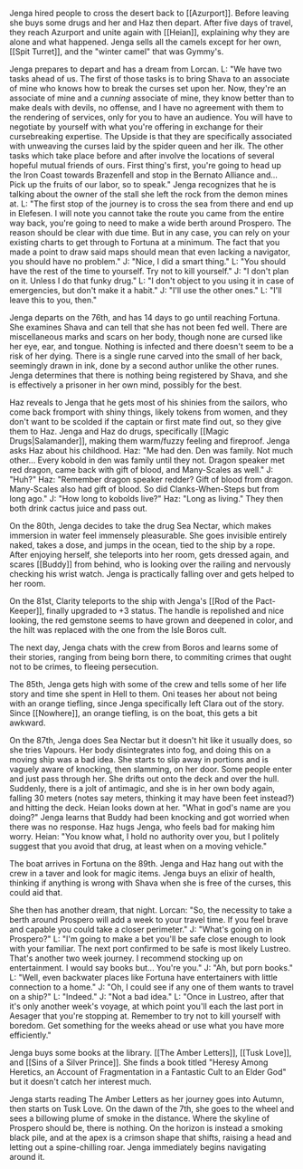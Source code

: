 Jenga hired people to cross the desert back to [[Azurport]]. Before leaving she buys some drugs and her and Haz then depart. After five days of travel, they reach Azurport and unite again with [[Heian]], explaining why they are alone and what happened. Jenga sells all the camels except for her own, [[Spit Turret]], and the "winter camel" that was Gymmy's.

Jenga prepares to depart and has a dream from Lorcan.
L: "We have two tasks ahead of us. The first of those tasks is to bring Shava to an associate of mine who knows how to break the curses set upon her. Now, they're an associate of mine and a *cunning* associate of mine, they know better than to make deals with devils, no offense, and I have no agreement with them to the rendering of services, only for you to have an audience. You will have to negotiate by yourself with what you're offering in exchange for their cursebreaking expertise. The Upside is that they are specifically associated with unweaving the curses laid by the spider queen and her ilk. The other tasks which take place before and after involve the locations of several hopeful mutual friends of ours. First thing's first, you're going to head up the Iron Coast towards Brazenfell and stop in the Bernato Alliance and... Pick up the fruits of our labor, so to speak."
Jenga recognizes that he is talking about the owner of the stall she left the rock from the demon mines at.
L: "The first stop of the journey is to cross the sea from there and end up in Elefesen. I will note you cannot take the route you came from the entire way back, you're going to need to make a wide berth around Prospero. The reason should be clear with due time. But in any case, you can rely on your existing charts to get through to Fortuna at a minimum. The fact that you made a point to draw said maps should mean that even lacking a navigator, you should have no problem."
J: "Nice, I did a smart thing."
L: "You should have the rest of the time to yourself. Try not to kill yourself."
J: "I don't plan on it. Unless I do that funky drug."
L: "I don't object to you using it in case of emergencies, but don't make it a habit."
J: "I'll use the other ones."
L: "I'll leave this to you, then."

Jenga departs on the 76th, and has 14 days to go until reaching Fortuna. She examines Shava and can tell that she has not been fed well. There are miscellaneous marks and scars on her body, though none are cursed like her eye, ear, and tongue. Nothing is infected and there doesn't seem to be a risk of her dying. There is a single rune carved into the small of her back, seemingly drawn in ink, done by a second author unlike the other runes.
Jenga determines that there is nothing being registered by Shava, and she is effectively a prisoner in her own mind, possibly for the best.

Haz reveals to Jenga that he gets most of his shinies from the sailors, who come back fromport with shiny things, likely tokens from women, and they don't want to be scolded if the captain or first mate find out, so they give them to Haz.
Jenga and Haz do drugs, specifically [[Magic Drugs|Salamander]], making them warm/fuzzy feeling and fireproof. Jenga asks Haz about his childhood.
Haz: "Me had den. Den was family. Not much other... Every kobold in den was family until they not. Dragon speaker met red dragon, came back with gift of blood, and Many-Scales as well."
J: "Huh?"
Haz: "Remember dragon speaker redder? Gift of blood from dragon. Many-Scales also had gift of blood. So did Clanks-When-Steps but from long ago."
J: "How long to kobolds live?"
Haz: "Long as living."
They then both drink cactus juice and pass out.

On the 80th, Jenga decides to take the drug Sea Nectar, which makes immersion in water feel immensely pleasurable. She goes invisible entirely naked, takes a dose, and jumps in the ocean, tied to the ship by a rope. After enjoying herself, she teleports into her room, gets dressed again, and scares [[Buddy]] from behind, who is looking over the railing and nervously checking his wrist watch. Jenga is practically falling over and gets helped to her room.

On the 81st, Clarity teleports to the ship with Jenga's [[Rod of the Pact-Keeper]], finally upgraded to +3 status. The handle is repolished and nice looking, the red gemstone seems to have grown and deepened in color, and the hilt was replaced with the one from the Isle Boros cult.

The next day, Jenga chats with the crew from Boros and learns some of their stories, ranging from being born there, to commiting crimes that ought not to be crimes, to fleeing persecution.

The 85th, Jenga gets high with some of the crew and tells some of her life story and time she spent in Hell to them. Oni teases her about not being with an orange tiefling, since Jenga specifically left Clara out of the story. Since [[Nowhere]], an orange tiefling, is on the boat, this gets a bit awkward.

On the 87th, Jenga does Sea Nectar but it doesn't hit like it usually does, so she tries Vapours. Her body disintegrates into fog, and doing this on a moving ship was a bad idea. She starts to slip away in portions and is vaguely aware of knocking, then slamming, on her door. Some people enter and just pass through her. She drifts out onto the deck and over the hull. Suddenly, there is a jolt of antimagic, and she is in her own body again, falling 30 meters (notes say meters, thinking it may have been feet instead?) and hitting the deck. Heian looks down at her.
"What in god's name are you doing?"
Jenga learns that Buddy had been knocking and got worried when there was no response. Haz hugs Jenga, who feels bad for making him worry.
Heian: "You know what, I hold no authority over you, but I politely suggest that you avoid that drug, at least when on a moving vehicle."

The boat arrives in Fortuna on the 89th. Jenga and Haz hang out with the crew in a taver and look for magic items. Jenga buys an elixir of health, thinking if anything is wrong with Shava when she is free of the curses, this could aid that.

She then has another dream, that night.
Lorcan: "So, the necessity to take a berth around Prospero will add a week to your travel time. If you feel brave and capable you could take a closer perimeter."
J: "What's going on in Prospero?"
L: "I'm going to make a bet you'll be safe close enough to look with your familiar. The next port confirmed to be safe is most likely Lustreo. That's another two week journey. I recommend stocking up on entertainment. I would say books but... You're you."
J: "Ah, but porn books."
L: "Well, even backwater places like Fortuna have entertainers with little connection to a home."
J: "Oh, I could see if any one of them wants to travel on a ship?"
L: "Indeed."
J: "Not a bad idea."
L: "Once in Lustreo, after that it's only another week's voyage, at which point you'll each the last port in Aesager that you're stopping at. Remember to try not to kill yourself with boredom. Get something for the weeks ahead or use what you have more efficiently."

Jenga buys some books at the library. [[The Amber Letters]], [[Tusk Love]], and [[Sins of a Silver Prince]]. She finds a book titled "Heresy Among Heretics, an Account of Fragmentation in a Fantastic Cult to an Elder God" but it doesn't catch her interest much.

Jenga starts reading The Amber Letters as her journey goes into Autumn, then starts on Tusk Love. On the dawn of the 7th, she goes to the wheel and sees a billowing plume of smoke in the distance. Where the skyline of Prospero should be, there is nothing. On the horizon is instead a smoking black pile, and at the apex is a crimson shape that shifts, raising a head and letting out a spine-chilling roar. Jenga immediately begins navigating around it.